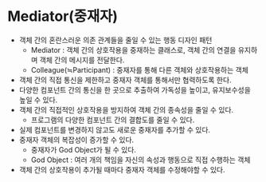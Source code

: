 # Mediator(중재자)

-   객체 간의 혼란스러운 의존 관계들을 줄일 수 있는 행동 디자인 패턴
    -   Mediator : 객체 간의 상호작용을 중재하는 클래스로, 객체 간의 연결을 유지하며 객체 간의 메시지를 전달한다.
    -   Colleague(≒Participant) : 중재자를 통해 다른 객체와 상호작용하는 객체
-   객체 간의 직접 통신을 제한하고 중재자 객체를 통해서만 협력하도록 한다.
-   다양한 컴포넌트 간의 통신을 한 곳으로 추출하여 가독성을 높이고, 유지보수성을 높일 수 있다.
-   객체 간의 직접적인 상호작용을 방지하여 객체 간의 종속성을 줄일 수 있다.
    -   프로그램의 다양한 컴포넌트 간의 결합도를 줄일 수 있다.
-   실제 컴포넌트를 변경하지 않고도 새로운 중재자를 추가할 수 있다.
-   중재자 객체의 복잡성이 증가할 수 있다.
    -   중재자가 God Object가 될 수 있다.
    -   God Object : 여러 개의 책임을 자신의 속성과 행동으로 직접 수행하는 객체
-   객체 간의 상호작용이 추가될 때마다 중재자 객체를 수정해야할 수 있다.
